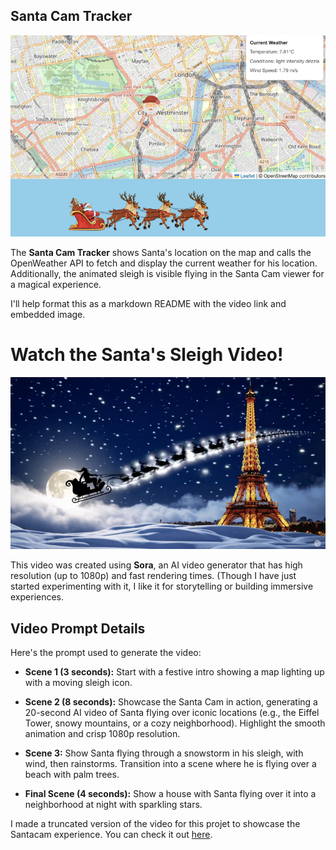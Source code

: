 ## Santa Cam Tracker

![Santa Cam Tracker](https://github.com/ashleysally00/santa-cam-tracker-open-weather-api-map-app/blob/main/santa-app-map.png)

The **Santa Cam Tracker** shows Santa's location on the map and calls the OpenWeather API to fetch and display the current weather for his location. Additionally, the animated sleigh is visible flying in the Santa Cam viewer for a magical experience.

I'll help format this as a markdown README with the video link and embedded image. 

# Watch the Santa's Sleigh Video!

[![Santa's Sleigh Video](https://github.com/ashleysally00/santa-cam-tracker-open-weather-api-map-app/blob/main/thumbnail-Sora-video.png)](https://sora.com/g/gen_01jf0q73reehksjme8c90aernp)

This video was created using **Sora**, an AI video generator that has high resolution (up to 1080p) and fast rendering times. (Though I have just started experimenting with it, I like it for storytelling or building immersive experiences.

## Video Prompt Details

Here's the prompt used to generate the video:

* **Scene 1 (3 seconds):** Start with a festive intro showing a map lighting up with a moving sleigh icon.

* **Scene 2 (8 seconds):** Showcase the Santa Cam in action, generating a 20-second AI video of Santa flying over iconic locations (e.g., the Eiffel Tower, snowy mountains, or a cozy neighborhood). Highlight the smooth animation and crisp 1080p resolution.

* **Scene 3:** Show Santa flying through a snowstorm in his sleigh, with wind, then rainstorms. Transition into a scene where he is flying over a beach with palm trees.

* **Final Scene (4 seconds):** Show a house with Santa flying over it into a neighborhood at night with sparkling stars.

I made a truncated version of the video for this projet to showcase the Santacam experience. You can check it out [here](https://sora.com/g/gen_01jf0q73reehksjme8c90aernp).
